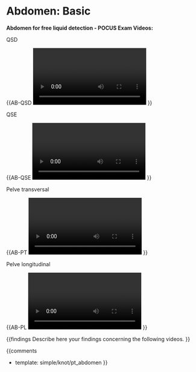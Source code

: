 # Abdomen: Basic

**Abdomen for free liquid detection - POCUS Exam Videos:**

QSD

{{AB-QSD
<video></video>
}}

QSE

{{AB-QSE
<video></video>
}}

Pelve transversal

{{AB-PT
<video></video>
}}

Pelve longitudinal

{{AB-PL
<video></video>
}}

{{findings
Describe here your findings concerning the following videos.
}}

{{comments
* template: simple/knot/pt_abdomen
}}
